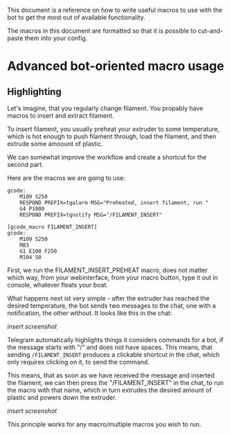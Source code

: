 This document is a reference on how to write useful macros to use with the bot to get the most out of available functionality. 

The macros in this document are formatted so that it is possible to cut-and-paste them into your config.

# Advanced bot-oriented macro usage

## Highlighting

Let's imagine, that you regularly change filament. 
You propably have macros to insert and extract filament.

To insert filament, you usually preheat your extruder to some temperature, which is hot enough to push filament through, load the filament, and then extrude some amoount of plastic. 

We can somewhat improve the workflow and create a shortcut for the second part.

Here are the macros we are going to use:

```[gcode_macro FILAMENT_INSERT_PREHEAT]
gcode:
	M109 S250
	RESPOND PREFIX=tgalarm MSG="Preheated, insert filament, run "
	G4 P1000
	RESPOND PREFIX=tgnotify MSG="/FILAMENT_INSERT"
	
[gcode_macro FILAMENT_INSERT]
gcode:
	M109 S250
	M83
	G1 E100 F250
	M104 S0
```

First, we run the FILAMENT_INSERT_PREHEAT macro, does not matter which way, from your webinterface, from your macro button, type it out in console, whatever floats your boat.

What happens next ist very simple - after the extruder has reached the desired temperature, the bot sends two messages to the chat, one with a notification, the other without. It looks like this in the chat:

*insert screenshot*

Telegram automatically highlights things it considers commands for a bot, if the message starts with "/" and does not have spaces. This means, that sending `/FILAMENT_INSERT` produces a clickable shortcut in the chat, which only requires clicking on it, to send the command. 

This means, that as soon as we have received the message and inserted the filament, we can then press the "/FILAMENT_INSERT" in the chat, to run the macro with that name, which in turn extrudes the desired amount of plastic and powers down the extruder.

*insert screenshot*

This principle works for any macro/multiple macros you wish to run. 
